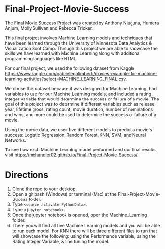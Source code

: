 # Final-Project-Movie-Success
The Final Movie Success Project was created by Anthony Njuguna, Humera Anjum, Molly Sullivan and Rebecca Tricker. 

This final project involves Machine Learning models and techniques that have been learned through the University of Minnesota Data Analytics & Visualization Boot Camp. Through this project we are able to showcase the skills we have learned with Machine Learning along with additional programming languages like HTML. 

For our final project, we used the following dataset from Kaggle https://www.kaggle.com/gabrielegalimberti/movies-example-for-machine-learning-activities?select=MACHINE_LEARNING_FINAL.csv. 

We chose this dataset because it was designed for Machine Learning, had variables to use for our Machine Learning models, and included a rating integer variable that would determine the success or failure of a movie. The goal of this project was to determine if different variables such as release year, lifetime gross, rating count, movie duration, number of nominations and wins, and more could be used to determine the success or failure of a movie.

Using the movie data, we used five different models to predict a movie's success: Logistic Regression, Random Forest, KNN, SVM, and Neural Networks. 

To see how each Machine Learning model performed and our final results, visit https://mchandler02.github.io/Final-Project-Movie-Success/.

# Directions

1. Clone the repo to your desktop.
1. Open a git bash (Windows) or terminal (Mac) at the Final-Project-Movie-Sucess folder.
1. Type `<source activate PythonData>`.
1. Type `<jupyter notebook>`.
1. Once the jupyter notebook is opened, open the Machine_Learning folder.
1. There you will find all five Machine Learning models and you will be able to run each model. For KNN there will be three different files to run that will showcase the following: using the Performance variable, using the Rating Integer Variable, & fine tuning the model.